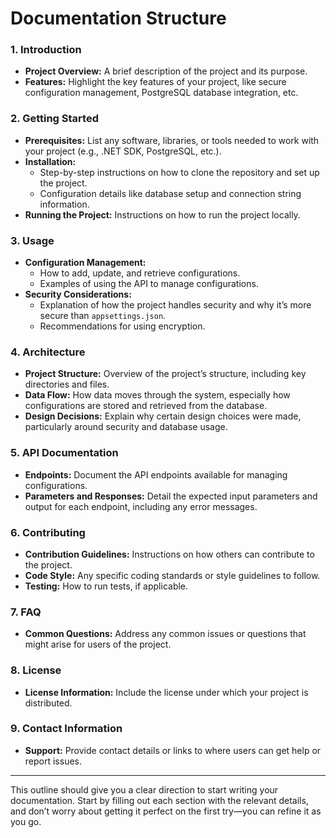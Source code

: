 ﻿# Documentation Structure

### 1. **Introduction**
- **Project Overview:** A brief description of the project and its purpose.
- **Features:** Highlight the key features of your project, like secure configuration management, PostgreSQL database integration, etc.

### 2. **Getting Started**
- **Prerequisites:** List any software, libraries, or tools needed to work with your project (e.g., .NET SDK, PostgreSQL, etc.).
- **Installation:**
    - Step-by-step instructions on how to clone the repository and set up the project.
    - Configuration details like database setup and connection string information.
- **Running the Project:** Instructions on how to run the project locally.

### 3. **Usage**
- **Configuration Management:**
    - How to add, update, and retrieve configurations.
    - Examples of using the API to manage configurations.
- **Security Considerations:**
    - Explanation of how the project handles security and why it’s more secure than `appsettings.json`.
    - Recommendations for using encryption.

### 4. **Architecture**
- **Project Structure:** Overview of the project’s structure, including key directories and files.
- **Data Flow:** How data moves through the system, especially how configurations are stored and retrieved from the database.
- **Design Decisions:** Explain why certain design choices were made, particularly around security and database usage.

### 5. **API Documentation**
- **Endpoints:** Document the API endpoints available for managing configurations.
- **Parameters and Responses:** Detail the expected input parameters and output for each endpoint, including any error messages.

### 6. **Contributing**
- **Contribution Guidelines:** Instructions on how others can contribute to the project.
- **Code Style:** Any specific coding standards or style guidelines to follow.
- **Testing:** How to run tests, if applicable.

### 7. **FAQ**
- **Common Questions:** Address any common issues or questions that might arise for users of the project.

### 8. **License**
- **License Information:** Include the license under which your project is distributed.

### 9. **Contact Information**
- **Support:** Provide contact details or links to where users can get help or report issues.

---

This outline should give you a clear direction to start writing your documentation. Start by filling out each section with the relevant details, and don’t worry about getting it perfect on the first try—you can refine it as you go.